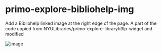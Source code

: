 # primo-explore-bibliohelp-img
Add a Bibliohelp linked image at the right edge of the page.
A part of the code copied from NYULibraries/primo-explore-libraryh3lp-widget and modified

![image](https://user-images.githubusercontent.com/75858684/213197885-3619e824-5fb7-49a2-9fc0-d9fa06223c7b.png)

